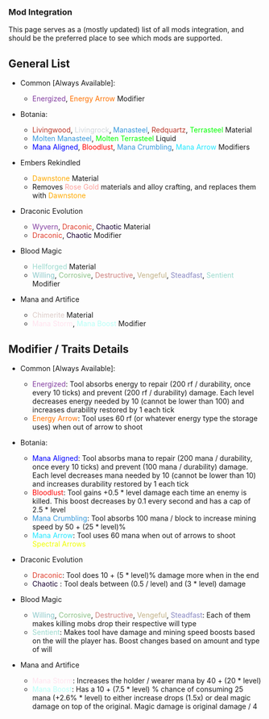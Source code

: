 ### Mod Integration

This page serves as a (mostly updated) list of all mods integration, and should be the preferred place to see which mods
are supported.

## General List

* Common \[Always Available\]:
    * <span style="color: #843fa1;">Energized</span>, <span style="color: #ff7100;">Energy Arrow</span> Modifier


* Botania:
    * <span style="color: #ba372a;">Livingwood</span>, <span style="color: #ced4d9;">
      Livingrock</span>, <span style="color: #3598db;">Manasteel</span>, <span style="color: #ba372a;">
      Redquartz</span>, <span style="color: #0f0;">Terrasteel </span> Material
    * <span style="color: #3598db;">Molten Manasteel</span>, <span style="color: #0f0;">Molten Terrasteel</span> Liquid
    * <span style="color: #00f;">Mana Aligned</span>, <span style="color: #f00;">
      Bloodlust</span>, <span style="color: #3598db;">Mana Crumbling</span>, <span style="color: #21e7ff;">Mana Arrow</span> Modifiers


* Embers Rekindled
    * <span style="color: #fa0;">Dawnstone </span> Material
    * Removes <span style="color: #fb9f9a;">Rose Gold</span> materials and alloy crafting, and replaces them
      with <span style="color: #fa0;">Dawnstone</span>


* Draconic Evolution
    * <span style="color: #843fa1;">Wyvern</span>, <span style="color: #e03e2d;">
      Draconic</span>, <span style="color: #170131;">Chaotic </span> Material
    * <span style="color: #e03e2d;">
      Draconic</span>, <span style="color: #170131;">Chaotic </span> Modifier

* Blood Magic
  * <span style="color: #9ad9cd;">Hellforged</span> Material
  * <span style="color: #8cc9ca;">Willing</span>, <span style="color: #8dc288;">Corrosive</span>, <span style="color: #cd807d;">Destructive</span>, <span style="color: #c2b288;">Vengeful</span>, <span style="color: #8988c2;">Steadfast</span>, <span style="color: #9ad9cd;">Sentient</span> Modifier

* Mana and Artifice
    * <span style="color: #dccbc7;">Chimerite</span> Material
    * <span style="color: #FFE2EE;">Mana Storm</span>, <span style="color: #B7FFF7;">Mana Boost</span> Modifier

## Modifier / Traits Details

* Common \[Always Available\]:
  * <span style="color: #843fa1;">Energized</span>: Tool absorbs energy to repair (200 rf / durability, once every 10
      ticks) and prevent (200 rf / durability) damage. Each level decreases energy needed by 10 (cannot be lower than 100) and increases durability restored by 1 each tick
  * <span style="color: #ff7100;">Energy Arrow</span>: Tool uses 60 rf (or whatever energy type the storage uses) when out of arrow to shoot


* Botania:
    * <span style="color: #00f;">Mana Aligned</span>: Tool absorbs mana to repair (200 mana / durability, once every 10
      ticks) and prevent (100 mana / durability) damage. Each level decreases mana needed by 10 (cannot be lower than 10) and increases durability restored by 1 each tick
    * <span style="color: #f00;">Bloodlust</span>: Tool gains +0.5 * level damage each time an enemy is killed. This
      boost decreases by 0.1 every second and has a cap of 2.5 * level
    * <span style="color: #3598db;">Mana Crumbling</span>: Tool absorbs 100 mana / block to increase mining speed by
      50 + (25 * level)%
    * <span style="color: #21e7ff;">Mana Arrow</span>: Tool uses 60 mana when out of arrows to shoot <span style="color: #efff00;">Spectral Arrows</span>


* Draconic Evolution
    * <span style="color: #e03e2d;">Draconic</span>: Tool does 10 + (5 * level)% damage more when in the end
    * <span style="color: #170131;">Chaotic </span>: Tool deals between (0.5 / level) and (3 * level) damage


* Blood Magic
  * <span style="color: #8cc9ca;">Willing</span>, <span style="color: #8dc288;">Corrosive</span>, <span style="color: #cd807d;">Destructive</span>, <span style="color: #c2b288;">Vengeful</span>, <span style="color: #8988c2;">Steadfast</span>: Each of them makes killing mobs drop their respective will type
  * <span style="color: #9ad9cd;">Sentient</span>: Makes tool have damage and mining speed boosts based on the will the player has. Boost changes based on amount and type of will


* Mana and Artifice
    * <span style="color: #FFE2EE;">Mana Storm</span>: Increases the holder / wearer mana by 40 + (20 * level)
    * <span style="color: #B7FFF7;">Mana Boost</span>: Has a 10 + (7.5 * level) % chance of consuming 25 mana (+2.6% * level) to either increase drops (1.5x) or deal magic damage on top of the original. Magic damage is original damage / 4